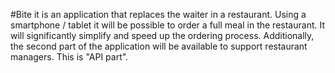 #Bite it is an application that replaces the waiter in a restaurant. Using a smartphone / tablet it will be possible to order a full meal in the restaurant. It will significantly simplify and speed up the ordering process. Additionally, the second part of the application will be available to support restaurant managers. This is "API part".
